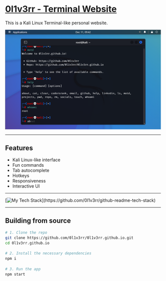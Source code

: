<h1><a href="https://0l1v3rr.github.io/" target="_blank">0l1v3rr - Terminal Website</a></h1>

This is a Kali Linux Terminal-like personal website.

<img src="./screenshots/screenshot.png" alt="screenshot">

<hr>

## Features

- Kali Linux-like interface
- Fun commands
- Tab autocomplete
- Hotkeys
- Responsiveness
- Interactive UI

<hr>

[![My Tech Stack](https://github-readme-tech-stack.vercel.app/api/cards?title=This%20Project's%20Tech%20Stack&lineCount=1&theme=github_dark&align=left&line1=typescript,typescript,auto;react,react,auto;tailwindcss,tailwind,auto;)](https://github.com/0l1v3rr/github-readme-tech-stack)

<hr>

## Building from source

```sh
# 1. Clone the repo
git clone https://github.com/0l1v3rr/0l1v3rr.github.io.git
cd 0l1v3rr.github.io

# 2. Install the necessary dependencies
npm i

# 3. Run the app
npm start
```
